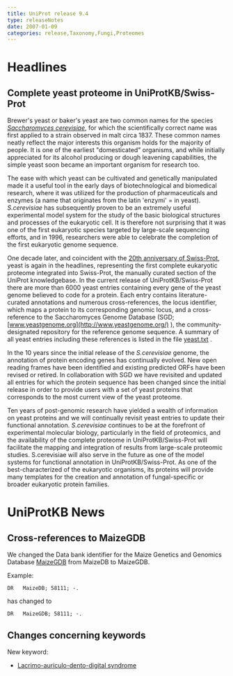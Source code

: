 ```yaml
---
title: UniProt release 9.4
type: releaseNotes
date: 2007-01-09
categories: release,Taxonomy,Fungi,Proteomes
---
```


# Headlines

## Complete yeast proteome in UniProtKB/Swiss-Prot

Brewer's yeast or baker's yeast are two common names for the species [_Saccharomyces cerevisiae_](https://www.uniprot.org/taxonomy/4932), for which the scientifically correct name was first applied to a strain observed in malt circa 1837. These common names neatly reflect the major interests this organism holds for the majority of people. It is one of the earliest "domesticated" organisms, and while initially appreciated for its alcohol producing or dough leavening capabilities, the simple yeast soon became an important organism for research too.

The ease with which yeast can be cultivated and genetically manipulated made it a useful tool in the early days of biotechnological and biomedical research, where it was utilized for the production of pharmaceuticals and enzymes (a name that originates from the latin 'enzymi' = in yeast). _S.cerevisiae_ has subsequently proven to be an extremely useful experimental model system for the study of the basic biological structures and processes of the eukaryotic cell. It is therefore not surprising that it was one of the first eukaryotic species targeted by large-scale sequencing efforts, and in 1996, researchers were able to celebrate the completion of the first eukaryotic genome sequence.

One decade later, and coincident with the [20th anniversary of Swiss-Prot](https://www.uniprot.org/release-notes/2006-07-25-release), yeast is again in the headlines, representing the first complete eukaryotic proteome integrated into Swiss-Prot, the manually curated section of the UniProt knowledgebase. In the current release of UniProtKB/Swiss-Prot there are more than 6000 yeast entries containing every gene of the yeast genome believed to code for a protein. Each entry contains literature-curated annotations and numerous cross-references, the locus identifier, which maps a protein to its corresponding genomic locus, and a cross-reference to the Saccharomyces Genome Database (SGD; [www.yeastgenome.org](http://www.yeastgenome.org/) ), the community-designated repository for the reference genome sequence. A summary of all yeast entries including these references is listed in the file [yeast.txt](https://ftp.uniprot.org/pub/databases/uniprot/current_release/knowledgebase/complete/docs/yeast) .

In the 10 years since the initial release of the _S.cerevisiae_ genome, the annotation of protein encoding genes has continually evolved. New open reading frames have been identified and existing predicted ORFs have been revised or retired. In collaboration with SGD we have revisited and updated all entries for which the protein sequence has been changed since the initial release in order to provide users with a set of yeast proteins that corresponds to the most current view of the yeast proteome.

Ten years of post-genomic research have yielded a wealth of information on yeast proteins and we will continually revisit yeast entries to update their functional annotation. _S.cerevisiae_ continues to be at the forefront of experimental molecular biology, particularly in the field of proteomics, and the availability of the complete proteome in UniProtKB/Swiss-Prot will facilitate the mapping and integration of results from large-scale proteomic studies. S.cerevisiae will also serve in the future as one of the model systems for functional annotation in UniProtKB/Swiss-Prot. As one of the best-characterized of the eukaryotic organisms, its proteins will provide many templates for the creation and annotation of fungal-specific or broader eukaryotic protein families.

# UniProtKB News

## Cross-references to MaizeGDB

We changed the Data bank identifier for the Maize Genetics and Genomics Database [MaizeGDB](http://www.maizegdb.org/) from MaizeDB to MaizeGDB.

Example:

    DR   MaizeDB; 58111; -.

has changed to

    DR   MaizeGDB; 58111; -.

## Changes concerning keywords

New keyword:

- [Lacrimo-auriculo-dento-digital syndrome](https://www.uniprot.org/keywords/KW-0953)
